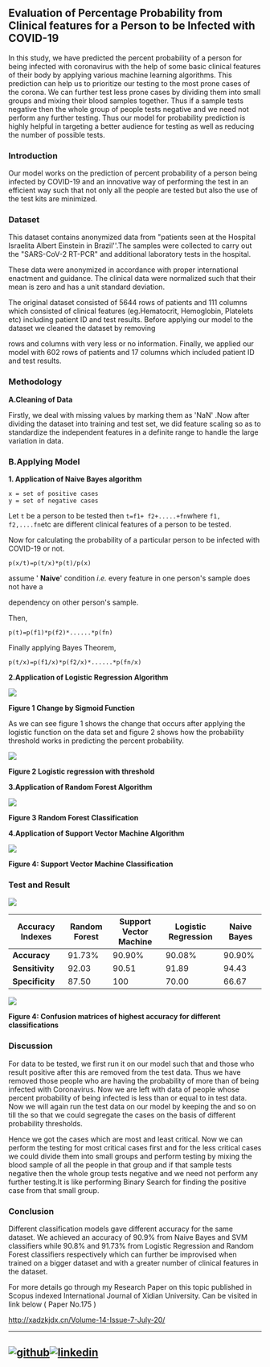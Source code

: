## **Evaluation of Percentage Probability from Clinical features for a Person to be Infected with COVID-19**

In this study, we have predicted the percent probability of a person for being infected with coronavirus with the help of some basic clinical features of their body by applying various machine learning algorithms. This prediction can help us to prioritize our testing to the most prone cases of the corona. We can further test less prone cases by dividing them into small groups and mixing their blood samples together. Thus if a sample tests negative then the whole group of people tests negative and we need not perform any further testing. Thus our model for probability prediction is highly helpful in targeting a better audience for testing as well as reducing the number of possible tests.

### Introduction

Our model works on the prediction of percent probability of a person being infected by COVID-19 and an innovative way of performing the test in an efficient way such that not only all the people are tested but also the use of the test kits are minimized.

### Dataset

This dataset contains anonymized data from &quot;patients seen at the Hospital Israelita Albert Einstein in Brazil&#39;&#39;.The samples were collected to carry out the &quot;SARS-CoV-2 RT-PCR&quot; and additional laboratory tests in the hospital.

These data were anonymized in accordance with proper international enactment and guidance. The clinical data were normalized such that their mean is zero and has a unit standard deviation.

The original dataset consisted of 5644 rows of patients and 111 columns which consisted of clinical features (eg.Hematocrit, Hemoglobin, Platelets etc) including patient ID and test results. Before applying our model to the dataset we cleaned the dataset by removing

rows and columns with very less or no information. Finally, we applied our model with 602 rows of patients and 17 columns which included patient ID and test results.

### Methodology

**A.Cleaning of Data**

Firstly, we deal with missing values by marking them as &#39;NaN&#39; .Now after dividing the dataset into training and test set, we did feature scaling so as to standardize the independent features in a definite range to handle the large variation in data.

### B.Applying Model

**1. Application of Naive Bayes algorithm**

```
x = set of positive cases
y = set of negative cases
```

Let ```t``` be a person to be tested then ```t=f1+ f2+.....+fn```where ```f1, f2,....fn```etc are different clinical features of a person to be tested.

Now for calculating the probability of a particular person to be infected with COVID-19 or not.

```
p(x/t)=p(t/x)*p(t)/p(x)
```

assume &#39; **Naive**&#39; condition _i.e._ every feature in one person&#39;s sample does not have a

dependency on other person&#39;s sample.

Then,

```p(t)=p(f1)*p(f2)*......*p(fn)```

Finally applying Bayes Theorem,

```p(t/x)=p(f1/x)*p(f2/x)*......*p(fn/x)```

**2.Application of Logistic Regression Algorithm**

![](images/logistic-regression.jpg)


**Figure 1 Change by Sigmoid Function**


As we can see figure 1 shows the change that occurs after applying the logistic function on the data set and figure 2 shows how the probability threshold works in predicting the percent probability.

![](images/logistic-regression(2).jpg)


**Figure 2 Logistic regression with threshold**



**3.Application of Random Forest Algorithm**

![](images/RandomForest.jpg)

**Figure 3 Random Forest Classification**

**4.Application of Support Vector Machine Algorithm**

![](images/SVM.jpg)

**Figure 4: Support Vector Machine Classification**

### Test and Result

![](images/Graph.jpg)



| **Accuracy Indexes** | **Random Forest** | **Support Vector Machine** | **Logistic Regression** | **Naive Bayes** |
| --- | --- | --- | --- | --- |
| **Accuracy** | 91.73% | 90.90% | 90.08% | 90.90% |
| **Sensitivity** | 92.03 | 90.51 | 91.89 | 94.43 |
| **Specificity** | 87.50 | 100 | 70.00 | 66.67 |




![](images/Confusion-matrix.jpg)

**Figure 4: Confusion matrices of highest accuracy for different classifications**

### Discussion

For data to be tested, we first run it on our model such that and those who result positive after this are removed from the test data. Thus we have removed those people who are having the probability of more than of being infected with Coronavirus. Now we are left with data of people whose percent probability of being infected is less than or equal to in test data. Now we will again run the test data on our model by keeping the and so on till the so that we could segregate the cases on the basis of different probability thresholds.

Hence we got the cases which are most and least critical. Now we can perform the testing for most critical cases first and for the less critical cases we could divide them into small groups and perform testing by mixing the blood sample of all the people in that group and if that sample tests negative then the whole group tests negative and we need not perform any further testing.It is like performing Binary Search for finding the positive case from that small group.

### Conclusion

Different classification models gave different accuracy for the same dataset. We achieved an accuracy of 90.9% from Naive Bayes and SVM classifiers while 90.8% and 91.73% from Logistic Regression and Random Forest classifiers respectively which can further be improvised when trained on a bigger dataset and with a greater number of clinical features in the dataset.



For more details go through my Research Paper on this topic published in Scopus indexed International Journal of Xidian University. 
Can be visited in link below ( Paper No.175 )

http://xadzkjdx.cn/Volume-14-Issue-7-July-20/




[1]: https://www.github.com/Pragya0810
[2]: https://www.linkedin.com/in/pragya-chhajer-5a5aa6159/


---
[![github](https://cloud.githubusercontent.com/assets/17016297/18839843/0e06a67a-83d2-11e6-993a-b35a182500e0.png)][1][![linkedin](https://cloud.githubusercontent.com/assets/17016297/18839848/0fc7e74e-83d2-11e6-8c6a-277fc9d6e067.png)][2]
---

